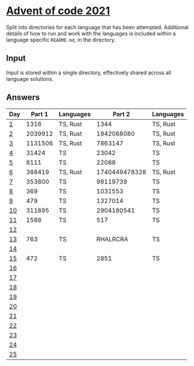 # [Advent of code 2021](https://adventofcode.com/2021/)

Split into directories for each language that has been attempted. Additional
details of how to run and work with the languages is included within a language
specific `README.md`, in the directory.

## Input

Input is stored within a single directory, effectively shared across all
language solutions.

## Answers

| Day                                        | Part 1  | Languages | Part 2        | Languages |
| ---                                        | ------- | --------- | -------       | --------- |
| [1](https://adventofcode.com/2021/day/1)   | 1316    | TS, Rust  | 1344          | TS, Rust  |
| [2](https://adventofcode.com/2021/day/2)   | 2039912 | TS, Rust  | 1942068080    | TS, Rust  |
| [3](https://adventofcode.com/2021/day/3)   | 1131506 | TS, Rust  | 7863147       | TS, Rust  |
| [4](https://adventofcode.com/2021/day/4)   | 31424   | TS        | 23042         | TS        |
| [5](https://adventofcode.com/2021/day/5)   | 8111    | TS        | 22088         | TS        |
| [6](https://adventofcode.com/2021/day/6)   | 388419  | TS, Rust  | 1740449478328 | TS, Rust  |
| [7](https://adventofcode.com/2021/day/7)   | 353800  | TS        | 98119739      | TS        |
| [8](https://adventofcode.com/2021/day/8)   | 369     | TS        | 1031553       | TS        |
| [9](https://adventofcode.com/2021/day/9)   | 479     | TS        | 1327014       | TS        |
| [10](https://adventofcode.com/2021/day/10) | 311895  | TS        | 2904180541    | TS        |
| [11](https://adventofcode.com/2021/day/11) | 1588    | TS        | 517           | TS        |
| [12](https://adventofcode.com/2021/day/12) |         |           |               |           |
| [13](https://adventofcode.com/2021/day/13) | 763     | TS        | RHALRCRA      | TS        |
| [14](https://adventofcode.com/2021/day/14) |         |           |               |           |
| [15](https://adventofcode.com/2021/day/15) | 472     | TS        | 2851          | TS        |
| [16](https://adventofcode.com/2021/day/16) |         |           |               |           |
| [17](https://adventofcode.com/2021/day/17) |         |           |               |           |
| [18](https://adventofcode.com/2021/day/18) |         |           |               |           |
| [19](https://adventofcode.com/2021/day/19) |         |           |               |           |
| [20](https://adventofcode.com/2021/day/20) |         |           |               |           |
| [21](https://adventofcode.com/2021/day/21) |         |           |               |           |
| [22](https://adventofcode.com/2021/day/22) |         |           |               |           |
| [23](https://adventofcode.com/2021/day/23) |         |           |               |           |
| [24](https://adventofcode.com/2021/day/24) |         |           |               |           |
| [25](https://adventofcode.com/2021/day/25) |         |           |               |           |
